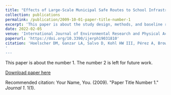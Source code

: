 ```yaml
---
title: "Effects of Large-Scale Municipal Safe Routes to School Infrastructure on Student Active Travel and Physical Activity: Design, Methods, and Baseline Data of the Safe Travel Environment Evaluation in Texas Schools (STREETS) Natural Experiment."
collection: publications
permalink: /publication/2009-10-01-paper-title-number-1
excerpt: 'This paper is about the study design, methods, and baseline results of a natual experiment that looks at how city built transportation infrastructure influences children's active commuting to school.'
date: 2022-02-05
venue: 'International Journal of Environmental Research and Physical Activity'
paperurl: 'https://doi.org/10.3390/ijerph19031810'
citation: 'Hoelscher DM, Ganzar LA, Salvo D, Kohl HW III, Pérez A, Brown HS, Bentley SS, Dooley EE, Emamian A, Durand CP. Effects of Large-Scale Municipal Safe Routes to School Infrastructure on Student Active Travel and Physical Activity: Design, Methods, and Baseline Data of the Safe Travel Environment Evaluation in Texas Schools (STREETS) Natural Experiment. International Journal of Environmental Research and Public Health. 2022; 19(3):1810. https://doi.org/10.3390/ijerph19031810'
'
---
```

This paper is about the number 1. The number 2 is left for future work.

[Download paper here](http://academicpages.github.io/files/paper1.pdf)

Recommended citation: Your Name, You. (2009). "Paper Title Number 1." <i>Journal 1</i>. 1(1).

